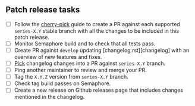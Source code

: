 ## Patch release tasks

- [ ] Follow the [cherry-pick] guide to create a PR against each supported `series-X.Y` stable branch with all the changes to be included in this patch release.
- [ ] Monitor Semaphore build and to check that all tests pass.
- [ ] Create PR against `develop` updating [changelog.rst][changelog] with an overview of new features and fixes.
- [ ] [Pick][cherry-pick] changelog changes into a PR against `series-X.Y` branch.
- [ ] Ping another maintainer to review and merge your PR.
- [ ] Tag the `X.Y.Z` version from `series-X.Y` branch.
- [ ] Check tag build passes on Semaphore.
- [ ] Create a new release on Github releases page that includes changes
    mentioned in the changelog.

[cherry-pick]: https://github.com/mytardis/release/blob/develop/general/picking-changes-into-stable.md



